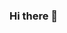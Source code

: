 ### Hi there 👋

<!--
**WentongZhou/WentongZhou** is a ✨ _special_ ✨ repository because its `README.md` (this file) appears on your GitHub profile.

Here are some ideas to get you started:

This is a python code for Hartree-Fock SCF calculation. And you can set up the molecule with coordinates and basis sets mannually, and obtain all one-electron
and two-electrons integrals needed for SCF calculation.
-->
